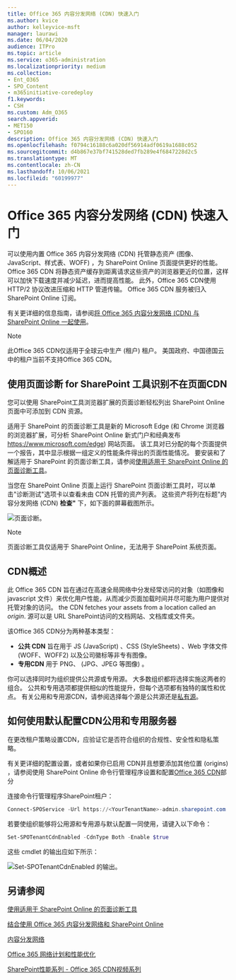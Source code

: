 ```yaml
---
title: Office 365 内容分发网络 (CDN) 快速入门
ms.author: kvice
author: kelleyvice-msft
manager: laurawi
ms.date: 06/04/2020
audience: ITPro
ms.topic: article
ms.service: o365-administration
ms.localizationpriority: medium
ms.collection:
- Ent_O365
- SPO_Content
- m365initiative-coredeploy
f1.keywords:
- CSH
ms.custom: Adm_O365
search.appverid:
- MET150
- SPO160
description: Office 365 内容分发网络 (CDN) 快速入门
ms.openlocfilehash: f0794c16188c6a020df56914adf0619a1688c052
ms.sourcegitcommit: d4b867e37bf741528ded7fb289e4f6847228d2c5
ms.translationtype: MT
ms.contentlocale: zh-CN
ms.lasthandoff: 10/06/2021
ms.locfileid: "60199977"
---
```

# <a name="office-365-content-delivery-network-cdn-quickstart"></a>Office 365 内容分发网络 (CDN) 快速入门

可以使用内置 Office 365 内容分发网络 (CDN) 托管静态资产 (图像、JavaScript、样式表、WOFF) ，为 SharePoint Online 页面提供更好的性能。 Office 365 CDN 将静态资产缓存到距离请求这些资产的浏览器更近的位置，这样可以加快下载速度并减少延迟，进而提高性能。 此外，Office 365 CDN使用 HTTP/2 协议改进压缩和 HTTP 管道传输。 Office 365 CDN 服务被归入 SharePoint Online 订阅。

有关更详细的信息指南，请参阅[将 Office 365 内容分发网络 (CDN) 与 SharePoint Online 一起使用](use-microsoft-365-cdn-with-spo.md)。

>[!NOTE]
>此Office 365 CDN仅适用于全球云中生产 (租户) 租户。 美国政府、中国德国云中的租户当前不支持Office 365 CDN。

## <a name="use-the-page-diagnostics-for-sharepoint-tool-to-identify-items-not-in-cdn"></a>使用页面诊断 for SharePoint 工具识别不在页面CDN

您可以使用 SharePoint工具浏览器扩展的页面诊断轻松列出 SharePoint Online 页面中可添加到 CDN 资源。

适用于 SharePoint 的页面诊断工具是新的 Microsoft Edge (和 Chrome 浏览器的浏览器扩展，可分析 SharePoint Online 新式门户和经典发布 https://www.microsoft.com/edge) 网站页面。 该工具对已分配的每个页面提供一个报告，其中显示根据一组定义的性能条件得出的页面性能情况。 要安装和了解适用于 SharePoint 的页面诊断工具，请参阅[使用适用于 SharePoint Online 的页面诊断工具](./page-diagnostics-for-spo.md)。

当您在 SharePoint Online 页面上运行 SharePoint 页面诊断工具时，可以单击"诊断测试"选项卡以查看未由 CDN 托管的资产列表。 这些资产将列在标题"内容分发网络 (CDN) **检查"** 下，如下面的屏幕截图所示。

![页面诊断。](../media/page-diagnostics-for-spo/pagediag-results-general.PNG)

>[!NOTE]
>页面诊断工具仅适用于 SharePoint Online，无法用于 SharePoint 系统页面。

## <a name="cdn-overview"></a>CDN概述

此 Office 365 CDN 旨在通过在高速全局网络中分发经常访问的对象（如图像和 javascript 文件）来优化用户性能，从而减少页面加载时间并尽可能为用户提供对托管对象的访问。 the CDN fetches your assets from a location called an _origin_. 源可以是 URL SharePoint访问的文档网站、文档库或文件夹。

该Office 365 CDN分为两种基本类型：

- **公共 CDN** 旨在用于 JS (JavaScript) 、CSS (StyleSheets) 、Web 字体文件 (WOFF、WOFF2) 以及公司徽标等非专有图像。
- **专用CDN** 用于 PNG、 (JPG、JPEG 等图像) 。

你可以选择同时为组织提供公共源或专用源。 大多数组织都将选择实施这两者的组合。 公共和专用选项都提供相似的性能提升，但每个选项都有独特的属性和优点。 有关公用和专用源CDN，请参阅选择每个源是公共源还是[私有源](use-microsoft-365-cdn-with-spo.md#CDNOriginChoosePublicPrivate)。

## <a name="how-to-enable-public-and-private-cdn-with-the-default-configuration"></a>如何使用默认配置CDN公用和专用服务器
在更改租户策略设置CDN，应验证它是否符合组织的合规性、安全性和隐私策略。

有关更详细的配置设置，或者如果你已启用 CDN并且想要添加其他位置 (origins) ，请参阅使用 SharePoint Online 命令行管理程序设置和配置[Office 365 CDN](use-microsoft-365-cdn-with-spo.md#set-up-and-configure-the-office-365-cdn-by-using-the-sharepoint-online-management-shell)部分

连接命令行管理程序SharePoint租户：

```PowerShell
Connect-SPOService -Url https://<YourTenantName>-admin.sharepoint.com
```

若要使组织能够将公用源和专用源与默认配置一同使用，请键入以下命令：

```PowerShell
Set-SPOTenantCdnEnabled -CdnType Both -Enable $true
```

这些 cmdlet 的输出应如下所示：

![Set-SPOTenantCdnEnabled 的输出。](../media/O365-CDN/o365-cdn-enable-output.png)

## <a name="see-also"></a>另请参阅

[使用适用于 SharePoint Online 的页面诊断工具](./page-diagnostics-for-spo.md)

[结合使用 Office 365 内容分发网络和 SharePoint Online](use-microsoft-365-cdn-with-spo.md)

[内容分发网络](./content-delivery-networks.md)

[Office 365 网络计划和性能优化](./network-planning-and-performance.md)

[SharePoint性能系列 - Office 365 CDN视频系列](https://www.youtube.com/playlist?list=PLR9nK3mnD-OWMfr1BA9mr5oCw2aJXw4WA)